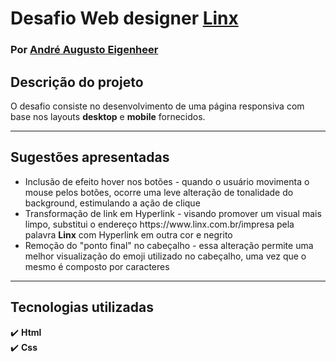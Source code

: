 # Desafio Web designer [Linx](https://www.linx.com.br/) <br>
### Por [André Augusto Eigenheer](https://www.linkedin.com/in/andre-eigenheer-327407208/)<br>

## Descrição do projeto<br>

O desafio consiste no desenvolvimento de uma página responsiva com base nos layouts <b>desktop</b> e <b>mobile</b> fornecidos.

-------------------------
 ## Sugestões apresentadas<br>

<ul>
<li>Inclusão de efeito hover nos botões - quando o usuário movimenta o mouse pelos botões, ocorre uma leve alteração de tonalidade do background, estimulando a ação de clique</li>
<li>Transformação de link em Hyperlink - visando promover um visual mais limpo, substitui o endereço https://www.linx.com.br/impresa pela palavra <b>Linx</b> com Hyperlink em outra cor e negrito</li>
<li>Remoção do "ponto final" no cabeçalho - essa alteração permite uma melhor visualização do emoji utilizado no cabeçalho, uma vez que o mesmo é composto por caracteres</li>

</ul>

 -------------------------

## Tecnologias utilizadas<br>
:heavy_check_mark: <b>Html</b><br>
:heavy_check_mark: <b>Css</b><br>

